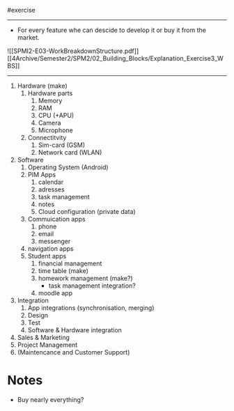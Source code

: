 #exercise

---

- For every feature whe can descide to develop it or buy it from the market.

![[SPMI2-E03-WorkBreakdownStructure.pdf]]
[[4Archive/Semester2/SPM2/02_Building_Blocks/Explanation_Exercise3_WBS]]

---

1. Hardware (make)
	1. Hardware parts
		1. Memory
		2. RAM
		3. CPU (+APU)
		4. Camera
		5. Microphone
	2. Connectitvity
		1. Sim-card (GSM)
		2. Network card (WLAN)
2. Software
	1. Operating System (Android) 
	2. PIM Apps
		1. calendar
		2. adresses 
		3. task management 
		4. notes
		5. Cloud configuration (private data)
	3. Commuication apps
		1. phone
		2. email
		3. messenger
	4. navigation apps
	5. Student apps
		1. financial management 
		2. time table (make)
		3. homework management (make?)
			- task management integration? 
		4. moodle app 
3. Integration
	1. App integrations (synchronisation, merging) 
	2. Design
	3. Test
	4. Software & Hardware integration
4. Sales & Marketing
5. Project Management
6. (Maintencance and Customer Support)

# Notes
- Buy nearly everything? 